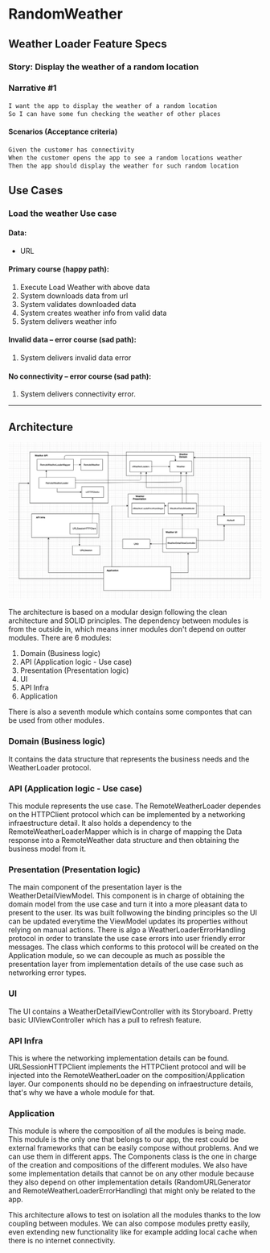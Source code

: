 # RandomWeather

## Weather Loader Feature Specs

### Story: Display the weather of a random location

### Narrative #1

```
I want the app to display the weather of a random location
So I can have some fun checking the weather of other places
```

#### Scenarios (Acceptance criteria)

```
Given the customer has connectivity
When the customer opens the app to see a random locations weather
Then the app should display the weather for such random location
```

## Use Cases

### Load the weather Use case

#### Data:
- URL

#### Primary course (happy path):
1. Execute Load Weather with above data
2. System downloads data from url
3. System validates downloaded data
4. System creates weather info from valid data
5. System delivers weather info

#### Invalid data – error course (sad path):
1. System delivers invalid data error

#### No connectivity – error course (sad path):
1. System delivers connectivity error.

---

## Architecture
![Architecture](architecture.png)

The architecture is based on a modular design following the clean architecture and SOLID principles. The dependency between modules is from the outside in, which means inner modules don't depend on outter modules.
There are 6 modules:
1. Domain (Business logic)  
2. API (Application logic - Use case)
3. Presentation (Presentation logic)
4. UI 
5. API Infra
6. Application

There is also a seventh module which contains some compontes that can be used from other modules.

### Domain (Business logic)
It contains the data structure that represents the business needs and the WeatherLoader protocol.

### API (Application logic - Use case)
This module represents the use case. The RemoteWeatherLoader dependes on the HTTPClient protocol which can be implemented by a networking infraestructure detail. 
It also holds a dependency to the RemoteWeatherLoaderMapper which is in charge of mapping the Data response into a RemoteWeather data structure and then obtaining the business model from it.

### Presentation (Presentation logic)
The main component of the presentation layer is the WeatherDetailViewModel. This component is in charge of obtaining the domain model from the use case and turn it into a more pleasant data to present to the user. Its was built follwowing the binding principles so the UI can be updated everytime the ViewModel updates its properties without relying on manual actions.
There is algo a WeatherLoaderErrorHandling protocol in order to translate the use case errors into user friendly error messages. The class which conforms to this protocol will be created on the Application module, so we can decouple as much as possible the presentation layer from implementation details of the use case such as networking error types.

### UI
The UI contains a WeatherDetailViewController with its Storyboard. Pretty basic UIViewController which has a pull to refresh feature.

### API Infra
This is where the networking implementation details  can be found. URLSessionHTTPClient implements the HTTPClient protocol and will be injected into the RemoteWeatherLoader on the composition/Application layer. Our components should no be depending on infraestructure details, that's why we have a whole module for that. 

### Application
This module is where the composition of all the modules is being made. This module is the only one that belongs to our app, the rest could be external frameworks that can be easily compose without problems. And we can use them in different apps. 
The Components class is the one in charge of the creation and compositions of  the different modules. We also have some implementation details that cannot be on any other module because they also depend on other implementation details (RandomURLGenerator and RemoteWeatherLoaderErrorHandling) that might only be related to the app.

This architecture allows to test on isolation all the modules thanks to the low coupling between modules. We can also compose modules pretty easily, even extending new functionality like for example adding local cache when there is no internet connectivity.
